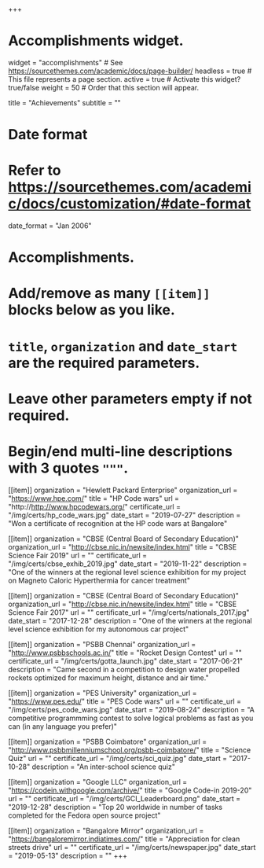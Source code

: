 +++
# Accomplishments widget.
widget = "accomplishments"  # See https://sourcethemes.com/academic/docs/page-builder/
headless = true  # This file represents a page section.
active = true  # Activate this widget? true/false
weight = 50  # Order that this section will appear.

title = "Achievements"
subtitle = ""

# Date format
#   Refer to https://sourcethemes.com/academic/docs/customization/#date-format
date_format = "Jan 2006"

# Accomplishments.
#   Add/remove as many `[[item]]` blocks below as you like.
#   `title`, `organization` and `date_start` are the required parameters.
#   Leave other parameters empty if not required.
#   Begin/end multi-line descriptions with 3 quotes `"""`.
  
[[item]]
  organization = "Hewlett Packard Enterprise"
  organization_url = "https://www.hpe.com/"
  title = "HP Code wars"
  url = "http://http://www.hpcodewars.org/"
  certificate_url = "/img/certs/hp_code_wars.jpg"
  date_start = "2019-07-27"
  description = "Won a certificate of recognition at the HP code wars at Bangalore"

[[item]]
  organization = "CBSE (Central Board of Secondary Education)"
  organization_url = "http://cbse.nic.in/newsite/index.html"
  title = "CBSE Science Fair 2019"
  url = ""
  certificate_url = "/img/certs/cbse_exhib_2019.jpg"
  date_start = "2019-11-22"
  description = "One of the winners at the regional level science exhibition for my project on Magneto Caloric Hyperthermia for cancer treatment"

[[item]]
  organization = "CBSE (Central Board of Secondary Education)"
  organization_url = "http://cbse.nic.in/newsite/index.html"
  title = "CBSE Science Fair 2017"
  url = ""
  certificate_url = "/img/certs/nationals_2017.jpg"
  date_start = "2017-12-28"
  description = "One of the winners at the regional level science exhibition for my autonomous car project"

[[item]]
  organization = "PSBB Chennai"
  organization_url = "http://www.psbbschools.ac.in/"
  title = "Rocket Design Contest"
  url = ""
  certificate_url = "/img/certs/gotta_launch.jpg"
  date_start = "2017-06-21"
  description = "Came second in a competition to design water propelled rockets optimized for maximum height, distance and air time."
  
[[item]]
  organization = "PES University"
  organization_url = "https://www.pes.edu/"
  title = "PES Code wars"
  url = ""
  certificate_url = "/img/certs/pes_code_wars.jpg"
  date_start = "2019-08-24"
  description = "A competitive programmming contest to solve logical problems as fast as you can (in any language you prefer)"

[[item]]
  organization = "PSBB Coimbatore"
  organization_url = "http://www.psbbmillenniumschool.org/psbb-coimbatore/"
  title = "Science Quiz"
  url = ""
  certificate_url = "/img/certs/sci_quiz.jpg"
  date_start = "2017-10-28"
  description = "An inter-school science quiz"

[[item]]
  organization = "Google LLC"
  organization_url = "https://codein.withgoogle.com/archive/"
  title = "Google Code-in 2019-20"
  url = ""
  certificate_url = "/img/certs/GCI_Leaderboard.png"
  date_start = "2019-12-28"
  description = "Top 20 worldwide in number of tasks completed for the Fedora open source project"
  
[[item]]
  organization = "Bangalore Mirror"
  organization_url = "https://bangaloremirror.indiatimes.com/"
  title = "Appreciation for clean streets drive"
  url = ""
  certificate_url = "/img/certs/newspaper.jpg"
  date_start = "2019-05-13"
  description = ""
+++
